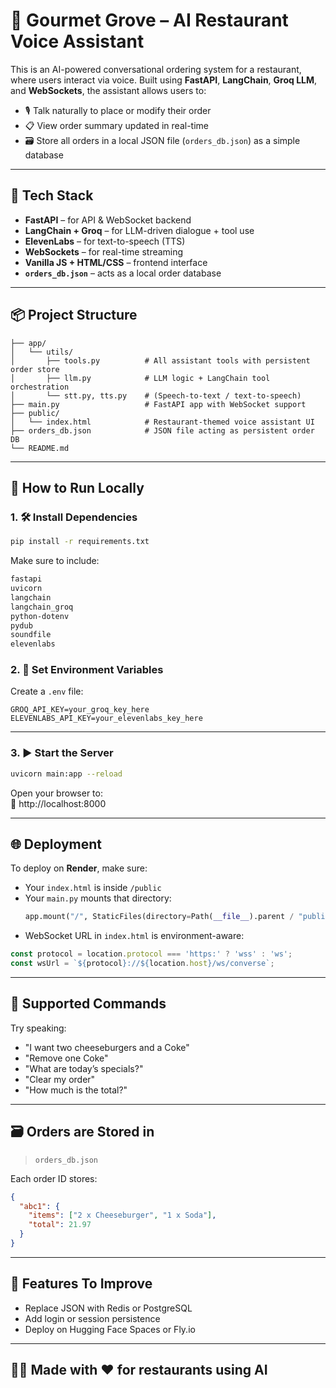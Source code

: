 # 🧾 Gourmet Grove – AI Restaurant Voice Assistant

This is an AI-powered conversational ordering system for a restaurant, where users interact via voice. Built using **FastAPI**, **LangChain**, **Groq LLM**, and **WebSockets**, the assistant allows users to:

- 🎙️ Talk naturally to place or modify their order
- 📋 View order summary updated in real-time
- 🗃️ Store all orders in a local JSON file (`orders_db.json`) as a simple database

---

## 🧰 Tech Stack

- **FastAPI** – for API & WebSocket backend
- **LangChain + Groq** – for LLM-driven dialogue + tool use
- **ElevenLabs** – for text-to-speech (TTS)
- **WebSockets** – for real-time streaming
- **Vanilla JS + HTML/CSS** – frontend interface
- **`orders_db.json`** – acts as a local order database

---

## 📦 Project Structure

```
├── app/
│   └── utils/
│       ├── tools.py          # All assistant tools with persistent order store
│       ├── llm.py            # LLM logic + LangChain tool orchestration
│       └── stt.py, tts.py    # (Speech-to-text / text-to-speech)
├── main.py                   # FastAPI app with WebSocket support
├── public/
│   └── index.html            # Restaurant-themed voice assistant UI
├── orders_db.json            # JSON file acting as persistent order DB
└── README.md
```

---

## 🚀 How to Run Locally

### 1. 🛠️ Install Dependencies

```bash
pip install -r requirements.txt
```

Make sure to include:

```txt
fastapi
uvicorn
langchain
langchain_groq
python-dotenv
pydub
soundfile
elevenlabs
```

### 2. 🔑 Set Environment Variables

Create a `.env` file:

```
GROQ_API_KEY=your_groq_key_here
ELEVENLABS_API_KEY=your_elevenlabs_key_here
```

---

### 3. ▶️ Start the Server

```bash
uvicorn main:app --reload
```

Open your browser to:  
📍 http://localhost:8000

---

## 🌐 Deployment

To deploy on **Render**, make sure:

- Your `index.html` is inside `/public`
- Your `main.py` mounts that directory:
  ```python
  app.mount("/", StaticFiles(directory=Path(__file__).parent / "public", html=True), name="static")
  ```
- WebSocket URL in `index.html` is environment-aware:

```js
const protocol = location.protocol === 'https:' ? 'wss' : 'ws';
const wsUrl = `${protocol}://${location.host}/ws/converse`;
```

---

## 🧠 Supported Commands

Try speaking:

- "I want two cheeseburgers and a Coke"
- "Remove one Coke"
- "What are today’s specials?"
- "Clear my order"
- "How much is the total?"

---

## 🗃️ Orders are Stored in

> `orders_db.json`

Each order ID stores:

```json
{
  "abc1": {
    "items": ["2 x Cheeseburger", "1 x Soda"],
    "total": 21.97
  }
}
```

---

## 📌 Features To Improve

- Replace JSON with Redis or PostgreSQL
- Add login or session persistence
- Deploy on Hugging Face Spaces or Fly.io

---

## 👨‍🍳 Made with ❤️ for restaurants using AI